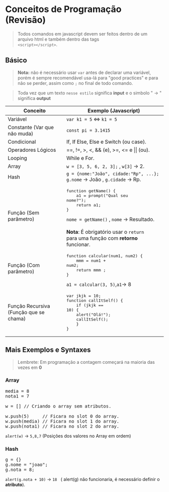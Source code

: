 # Conceitos de Programação (Revisão)

> Todos comandos em javascript devem ser feitos dentro de um arquivo html e também dentro das tags <br> `<script></script>`.

<!-- Add algoritmo dps -->

## Básico

> **Nota:** não é necessário usar `var` antes de declarar uma variável, porém é sempre recomendável usa-lá para "good practices" e para não se perder, assim como `;` no final de todo comando.

> Toda vez que um texto `nesse estilo` significa **input** e o simbolo " -> " significa **output**

Conceito | Exemplo (Javascript)
-------- | -----------
Variável | `var k1 = 5` <=> `k1 = 5`
Constante (Var que <br>não muda) | `const pi = 3.1415`
Condicional | If, If Else, Else e Switch (ou case).
Operadores Lógicos | ==, !=, >, <, && (e), >=, <= e &#124;&#124; (ou).
Looping | While e For.
Array | `w = [3, 5, 6, 2, 3];` , `w[3]` -> 2.
Hash | `g = {nome:"João", cidade:"Rp", ...};`<br>`g.nome` -> João  ,  `g.cidade` -> Rp.
Função (Sem <br>parâmetro) | <pre>function getName() {<br>&nbsp;&nbsp;&nbsp;&nbsp;a1 = prompt("Qual seu nome?");<br>&nbsp;&nbsp;&nbsp;&nbsp;return a1;<br>}</pre>`nome = getName()` , `nome` -> Resultado. <br><br> **Nota**: É obrigatório usar o `return` <br> para uma função com **retorno** funcionar.
Função (Com <br>parâmetro) | <pre>function calcular(num1, num2) {<br>&nbsp;&nbsp;&nbsp;&nbsp;mmm = num1 + num2;<br>&nbsp;&nbsp;&nbsp;&nbsp;return mmm ;<br>}</pre> `a1 = calcular(3, 5)`,`a1`-> 8 
Função Recursiva<br>(Função que se chama) | <pre>var jkjk = 10;<br>function callItSelf() {<br>&nbsp;&nbsp;&nbsp;&nbsp;if (jkjk == 10) {<br>&nbsp;&nbsp;&nbsp;&nbsp;alert("Olá!");<br>&nbsp;&nbsp;&nbsp;&nbsp;callItSelf();<br>&nbsp;&nbsp;&nbsp;&nbsp;}<br>}

## Mais Exemplos e Syntaxes

> Lembrete: Em programação a contagem começará na maioria das vezes em **0**

### Array
<pre>
media = 8
nota1 = 7

w = [] // Criando o array sem atributos.

w.push(5)     // Ficara no slot 0 do array.
w.push(media) // Ficara no slot 1 do array.
w.push(nota1) // Ficara no slot 2 do array.
</pre>

`alert(w)` -> `5,8,7` (Posições dos valores no Array em ordem)

### Hash
<pre>
g = {}
g.nome = "joao";
g.nota = 8;
</pre>

`alert(g.nota + 10)` -> `18` &nbsp;&nbsp;( alert(g) não funcionaria, é necessário definir o **atributo**).

<!--##FluxogramaExemplo de Fluxograma:<br><img src="https://raw.githubusercontent.com/JoaoSodre/Programacao/master/Img/Fluxograma.jpg" width="600">-->
